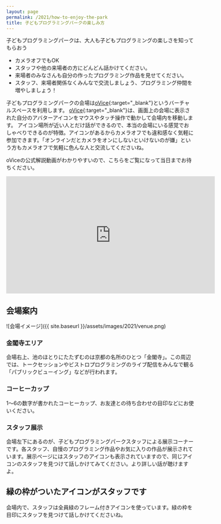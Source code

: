 ```yaml
---
layout: page
permalink: /2021/how-to-enjoy-the-park
title: 子どもプログラミングパークの楽しみ方
---
```


子どもプログラミングパークは、大人も子どもプログラミングの楽しさを知ってもらおう

- カメラオフでもOK
- スタッフや他の来場者の方にどんどん話かけてください。
- 来場者のみなさんも自分の作ったプログラミング作品を見せてください。
- スタッフ、来場者関係なくみんなで交流しましょう、プログラミング仲間を増やしましょう！　

子どもプログラミングパークの会場は[oVice](https://ovice.in/ja/){:target="_blank"}というバーチャルスペースを利用します。
[oVice](https://ovice.in/ja/){:target="_blank"}は、画面上の会場に表示された自分のアバターアイコンをマウスやタッチ操作で動かして会場内を移動します。
アイコン場所が近い人とだけ話ができるので、本当の会場にいる感覚でおしゃべりできるのが特徴。アイコンがあるからカメラオフでも違和感なく気軽に参加できます。「オンラインだとカメラをオンにしないといけないのが嫌」という方もカメラオフで気軽に色んな人と交流してくださいね。

oViceの公式解説動画がわかりやすいので、こちらをご覧になって当日までお待ちください。

<iframe width="560" height="315" src="https://www.youtube.com/embed/w3hPpqRnz8w" title="YouTube video player" frameborder="0" allow="accelerometer; autoplay; clipboard-write; encrypted-media; gyroscope; picture-in-picture" allowfullscreen></iframe>

## 会場案内

![会場イメージ]({{ site.baseurl }}/assets/images/2021/venue.png)

### 金閣寺エリア
会場右上、池のほとりにたたずむのは京都の名所のひとつ「金閣寺」。この周辺では、トークセッションやビストロプログラミングのライブ配信をみんなで観る「パブリックビューイング」などが行われます。

### コーヒーカップ
1〜6の数字が書かれたコーヒーカップ、お友達との待ち合わせの目印などにお使いください。

### スタッフ展示
会場左下にあるのが、子どもプログラミングパークスタッフによる展示コーナーです。各スタッフ、自慢のプログラミング作品やお気に入りの作品が展示されています。展示ページにはスタッフのアイコンも表示されていますので、同じアイコンのスタッフを見つけて話しかけてみてください。より詳しい話が聴けますよ。

## 緑の枠がついたアイコンがスタッフです
会場内で、スタッフは全員緑のフレーム付きアイコンを使っています。緑の枠を目印にスタッフを見つけて話しかけてくださいね。